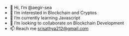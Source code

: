 - 👋 Hi, I’m @aegir-sea
- 👀 I’m interested in Blockchain and Cryptos
- 🌱 I’m currently learning Javascript
- 💞️ I’m looking to collaborate on Blockchain Development
- 📫 Reach me srisathya212@gmail.com

<!---
aegir-sea/aegir-sea is a ✨ special ✨ repository because its `README.md` (this file) appears on your GitHub profile.
You can click the Preview link to take a look at your changes.
--->
